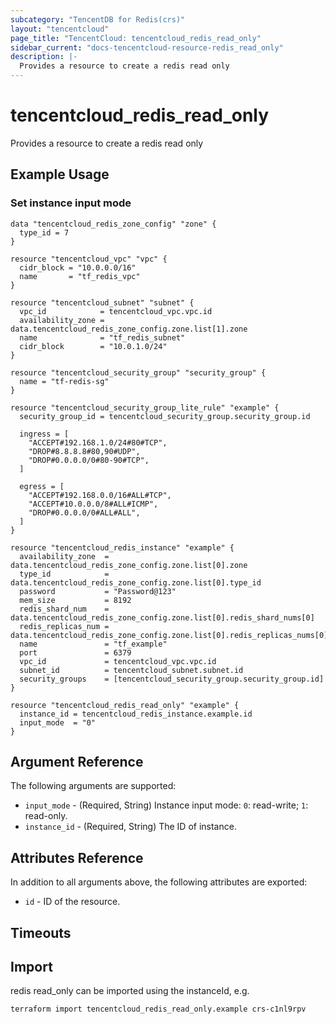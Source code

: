 ```yaml
---
subcategory: "TencentDB for Redis(crs)"
layout: "tencentcloud"
page_title: "TencentCloud: tencentcloud_redis_read_only"
sidebar_current: "docs-tencentcloud-resource-redis_read_only"
description: |-
  Provides a resource to create a redis read only
---
```


# tencentcloud_redis_read_only

Provides a resource to create a redis read only

## Example Usage

### Set instance input mode

```hcl
data "tencentcloud_redis_zone_config" "zone" {
  type_id = 7
}

resource "tencentcloud_vpc" "vpc" {
  cidr_block = "10.0.0.0/16"
  name       = "tf_redis_vpc"
}

resource "tencentcloud_subnet" "subnet" {
  vpc_id            = tencentcloud_vpc.vpc.id
  availability_zone = data.tencentcloud_redis_zone_config.zone.list[1].zone
  name              = "tf_redis_subnet"
  cidr_block        = "10.0.1.0/24"
}

resource "tencentcloud_security_group" "security_group" {
  name = "tf-redis-sg"
}

resource "tencentcloud_security_group_lite_rule" "example" {
  security_group_id = tencentcloud_security_group.security_group.id

  ingress = [
    "ACCEPT#192.168.1.0/24#80#TCP",
    "DROP#8.8.8.8#80,90#UDP",
    "DROP#0.0.0.0/0#80-90#TCP",
  ]

  egress = [
    "ACCEPT#192.168.0.0/16#ALL#TCP",
    "ACCEPT#10.0.0.0/8#ALL#ICMP",
    "DROP#0.0.0.0/0#ALL#ALL",
  ]
}

resource "tencentcloud_redis_instance" "example" {
  availability_zone  = data.tencentcloud_redis_zone_config.zone.list[0].zone
  type_id            = data.tencentcloud_redis_zone_config.zone.list[0].type_id
  password           = "Password@123"
  mem_size           = 8192
  redis_shard_num    = data.tencentcloud_redis_zone_config.zone.list[0].redis_shard_nums[0]
  redis_replicas_num = data.tencentcloud_redis_zone_config.zone.list[0].redis_replicas_nums[0]
  name               = "tf_example"
  port               = 6379
  vpc_id             = tencentcloud_vpc.vpc.id
  subnet_id          = tencentcloud_subnet.subnet.id
  security_groups    = [tencentcloud_security_group.security_group.id]
}

resource "tencentcloud_redis_read_only" "example" {
  instance_id = tencentcloud_redis_instance.example.id
  input_mode  = "0"
}
```

## Argument Reference

The following arguments are supported:

* `input_mode` - (Required, String) Instance input mode: `0`: read-write; `1`: read-only.
* `instance_id` - (Required, String) The ID of instance.

## Attributes Reference

In addition to all arguments above, the following attributes are exported:

* `id` - ID of the resource.



## Timeouts

<no value>


## Import

redis read_only can be imported using the instanceId, e.g.

```
terraform import tencentcloud_redis_read_only.example crs-c1nl9rpv
```


